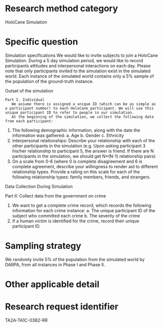 # Research method category #

HoloCane Simulation


# Specific question #

Simulation specifications
We would like to invite subjects to join a HoloCane Simulation. During a 5 day simulation period, we would like to record participants attitudes and interpersonal interactions on each day.
	Please note that only participants invited to the simulation exist in the simulated world. Each instance of the simulated world contains only a 5% sample of the population of the ground-truth instance.

Outset of the simulation

	Part I. Individual
       We assume there is assigned a unique ID (which can be as simple as a participant number) to each HoloCane participant. We will use this unique participant ID to refer to people in our simulation.
       At the beginning of the simulation, we collect the following data from each participant:
1. The following demographic information, along with the date the information was gathered:
a. Age
b. Gender
c. Ethnicity
3. Interpersonal relationships: Describe your relationship with each of the other participants in the simulation (e.g. Upon asking participant 3 his/her relationship to participant 5, the answer is friend. If there are N participants in the simulation, we should get N*(N-1) relationship pairs)
4. On a scale from 0-6 (where 0 is complete disagreement and 6 is complete agreement, describe your willingness to render aid to different relationship types. Provide a rating on this scale for each of the following relationship types: family members, friends, and strangers.

Data Collection During Simulation

Part II: Collect data from the government on crime

1. We want to get a complete crime record, which records the following information for each crime instance:
a. The unique participant ID of the subject who committed each crime
b. The severity of the crime
2. If a human victim is identified for the crime, record their unique participant ID.

# Sampling strategy #

We randomly invite 5% of the population from the simulated world by DARPA, from all instances in Phase I and Phase II.
	

# Other applicable detail #


# Research request identifier #

TA2A-TA1C-0382-RR



